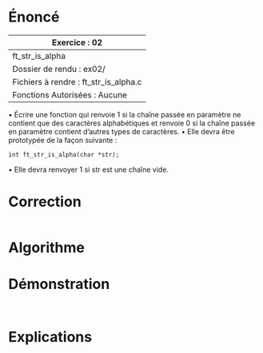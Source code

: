 # Énoncé

| Exercice : 02                         |
| ------------------------------------- |
| ft_str_is_alpha                       |
| Dossier de rendu : ex02/              |
| Fichiers à rendre : ft_str_is_alpha.c |
| Fonctions Autorisées : Aucune         |
• Écrire une fonction qui renvoie 1 si la chaîne passée en paramètre ne contient que
des caractères alphabétiques et renvoie 0 si la chaîne passée en paramètre contient
d’autres types de caractères.
• Elle devra être prototypée de la façon suivante :
```
int ft_str_is_alpha(char *str);
```
• Elle devra renvoyer 1 si str est une chaîne vide.
# Correction

```C

```
# Algorithme

# Démonstration

```C

```

```

```
# Explications
